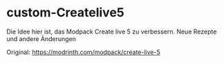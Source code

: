 # custom-Createlive5
Die Idee hier ist, das Modpack Create live 5 zu verbessern.
Neue Rezepte und andere Änderungen

Original: https://modrinth.com/modpack/create-live-5
